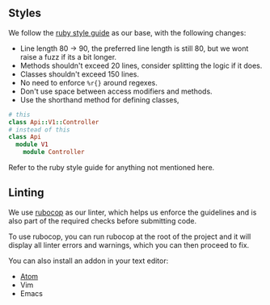 ## Styles
We follow the [ruby style guide](https://github.com/bbatsov/ruby-style-guide) as our base, with the following changes:

* Line length 80 -> 90, the preferred line length is still 80, but we wont raise a fuzz if its a bit longer.
* Methods shouldn't exceed 20 lines, consider splitting the logic if it does.
* Classes shouldn't exceed 150 lines.
* No need to enforce `%r{}` around regexes.
* Don't use space between access modifiers and methods.
* Use the shorthand method for defining classes, 
```ruby
# this
class Api::V1::Controller
# instead of this
class Api 
  module V1 
    module Controller
```

Refer to the ruby style guide for anything not mentioned here.

## Linting
We use [rubocop](https://github.com/bbatsov/rubocop) as our linter, which helps us enforce the guidelines and is also part of the required checks before submitting code.

To use rubocop, you can run rubocop at the root of the project and it will display all linter errors and warnings, which you can then proceed to fix.

You can also install an addon in your text editor:
* [Atom](https://atom.io/packages/linter-rubocop)
* Vim
* Emacs
